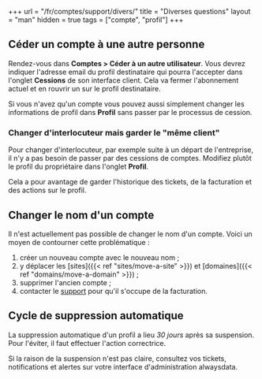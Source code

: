 +++
url = "/fr/comptes/support/divers/"
title = "Diverses questions"
layout = "man"
hidden = true
tags = ["compte", "profil"]
+++

## Céder un compte à une autre personne

Rendez-vous dans **Comptes > Céder à un autre utilisateur**. Vous devrez indiquer l'adresse email du profil destinataire qui pourra l'accepter dans l'onglet **Cessions** de son interface client. Cela va fermer l'abonnement actuel et en rouvrir un sur le profil destinataire.

Si vous n'avez qu'un compte vous pouvez aussi simplement changer les informations de profil dans **Profil** sans passer par le processus de cession.

### Changer d'interlocuteur mais garder le "même client"

Pour changer d'interlocuteur, par exemple suite à un départ de l'entreprise, il n'y a pas besoin de passer par des cessions de comptes. Modifiez plutôt le profil du propriétaire dans l'onglet **Profil**.

Cela a pour avantage de garder l'historique des tickets, de la facturation et des actions sur le profil.

## Changer le nom d'un compte

Il n'est actuellement pas possible de changer le nom d'un compte. Voici un moyen de contourner cette problématique :

1. créer un nouveau compte avec le nouveau nom ;
2. y déplacer les [sites]({{< ref "sites/move-a-site" >}}) et [domaines]({{< ref "domains/move-a-domain" >}}) ;
3. supprimer l'ancien compte ;
4. contacter le [support](https://admin.alwaysdata.com/support/add/) pour qu'il s'occupe de la facturation.

## Cycle de suppression automatique

La suppression automatique d'un profil a lieu _30 jours_ après sa suspension. Pour l'éviter, il faut effectuer l'action correctrice.

Si la raison de la suspension n'est pas claire, consultez vos tickets, notifications et alertes sur votre interface d'administration alwaysdata.
